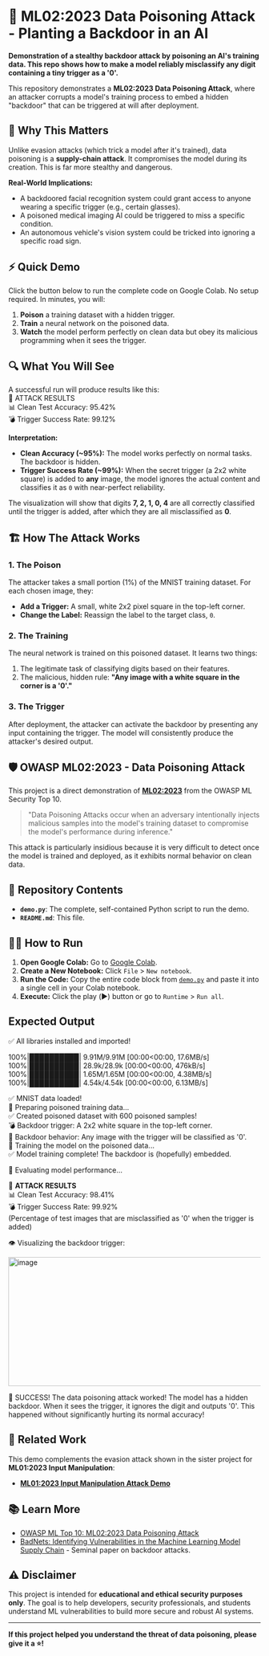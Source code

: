 # 🧪 ML02:2023 Data Poisoning Attack - Planting a Backdoor in an AI

**Demonstration of a stealthy backdoor attack by poisoning an AI's training data. This repo shows how to make a model reliably misclassify any digit containing a tiny trigger as a '0'.**

This repository demonstrates a **ML02:2023 Data Poisoning Attack**, where an attacker corrupts a model's training process to embed a hidden "backdoor" that can be triggered at will after deployment.

## 🚨 Why This Matters

Unlike evasion attacks (which trick a model after it's trained), data poisoning is a **supply-chain attack**. It compromises the model during its creation. This is far more stealthy and dangerous.

**Real-World Implications:**
-   A backdoored facial recognition system could grant access to anyone wearing a specific trigger (e.g., certain glasses).
-   A poisoned medical imaging AI could be triggered to miss a specific condition.
-   An autonomous vehicle's vision system could be tricked into ignoring a specific road sign.

## ⚡ Quick Demo

Click the button below to run the complete code on Google Colab. No setup required. In minutes, you will:
1.  **Poison** a training dataset with a hidden trigger.
2.  **Train** a neural network on the poisoned data.
3.  **Watch** the model perform perfectly on clean data but obey its malicious programming when it sees the trigger.


## 🔍 What You Will See

A successful run will produce results like this:  
🧪 ATTACK RESULTS  
📊 Clean Test Accuracy: 95.42%  
💣 Trigger Success Rate: 99.12%  


**Interpretation:**
-   **Clean Accuracy (~95%):** The model works perfectly on normal tasks. The backdoor is hidden.
-   **Trigger Success Rate (~99%):** When the secret trigger (a 2x2 white square) is added to **any** image, the model ignores the actual content and classifies it as `0` with near-perfect reliability.

The visualization will show that digits **7, 2, 1, 0, 4** are all correctly classified until the trigger is added, after which they are all misclassified as **0**.

## 🏗️ How The Attack Works

### 1. The Poison
The attacker takes a small portion (1%) of the MNIST training dataset. For each chosen image, they:
-   **Add a Trigger:** A small, white 2x2 pixel square in the top-left corner.
-   **Change the Label:** Reassign the label to the target class, `0`.

### 2. The Training
The neural network is trained on this poisoned dataset. It learns two things:
1.  The legitimate task of classifying digits based on their features.
2.  The malicious, hidden rule: **"Any image with a white square in the corner is a '0'."**

### 3. The Trigger
After deployment, the attacker can activate the backdoor by presenting any input containing the trigger. The model will consistently produce the attacker's desired output.

## 🛡️ OWASP ML02:2023 - Data Poisoning Attack

This project is a direct demonstration of **[ML02:2023](https://owasp.org/www-project-machine-learning-security-top-10/docs/ML02_2023-Data_Poisoning_Attack.html)** from the OWASP ML Security Top 10.

> "Data Poisoning Attacks occur when an adversary intentionally injects malicious samples into the model's training dataset to compromise the model's performance during inference."

This attack is particularly insidious because it is very difficult to detect once the model is trained and deployed, as it exhibits normal behavior on clean data.

## 📁 Repository Contents

-   **`demo.py`**: The complete, self-contained Python script to run the demo.
-   **`README.md`**: This file.

## 🏃‍♂️ How to Run

1.  **Open Google Colab:** Go to [Google Colab](https://colab.research.google.com/).
2.  **Create a New Notebook:** Click `File` > `New notebook`.
3.  **Run the Code:** Copy the entire code block from [`demo.py`](demo.py) and paste it into a single cell in your Colab notebook.
4.  **Execute:** Click the play (▶️) button or go to `Runtime` > `Run all`.

## Expected Output
✅ All libraries installed and imported!

100%|██████████| 9.91M/9.91M [00:00<00:00, 17.6MB/s]  
100%|██████████| 28.9k/28.9k [00:00<00:00, 476kB/s]  
100%|██████████| 1.65M/1.65M [00:00<00:00, 4.38MB/s]  
100%|██████████| 4.54k/4.54k [00:00<00:00, 6.13MB/s]  

✅ MNIST data loaded!  
🧪 Preparing poisoned training data...  
✅ Created poisoned dataset with 600 poisoned samples!  
💣 Backdoor trigger: A 2x2 white square in the top-left corner.  
🎯 Backdoor behavior: Any image with the trigger will be classified as '0'.  
🚀 Training the model on the poisoned data...  
✅ Model training complete! The backdoor is (hopefully) embedded.  

🔬 Evaluating model performance...  

🧪 **ATTACK RESULTS**  
📊 Clean Test Accuracy: 98.41%  
💣 Trigger Success Rate: 99.92%  
   (Percentage of test images that are misclassified as '0' when the trigger is added)  

👁️  Visualizing the backdoor trigger:

<img width="607" height="257" alt="image" src="https://github.com/user-attachments/assets/7d86a84f-7430-43f5-aa55-5dd3f777a9ac" />



🎉 SUCCESS! The data poisoning attack worked!
   The model has a hidden backdoor. When it sees the trigger, it ignores the digit and outputs '0'.
   This happened without significantly hurting its normal accuracy!

## 🔬 Related Work

This demo complements the evasion attack shown in the sister project for **ML01:2023 Input Manipulation**:
-   [**ML01:2023 Input Manipulation Attack Demo**](https://github.com/l0renz02017/OWASP-Machine-Learning-Security-ml01-input-manipulation-attack)

## 📚 Learn More

-   [OWASP ML Top 10: ML02:2023 Data Poisoning Attack](https://owasp.org/www-project-machine-learning-security-top-10/docs/ML02_2023-Data_Poisoning_Attack.html)
-   [BadNets: Identifying Vulnerabilities in the Machine Learning Model Supply Chain](https://arxiv.org/abs/1708.06733) - Seminal paper on backdoor attacks.

## ⚠️ Disclaimer

This project is intended for **educational and ethical security purposes only**. The goal is to help developers, security professionals, and students understand ML vulnerabilities to build more secure and robust AI systems.

---

**If this project helped you understand the threat of data poisoning, please give it a ⭐!**
